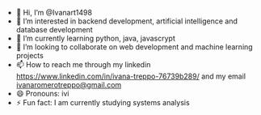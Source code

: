 - 👋 Hi, I’m @Ivanart1498
- 👀 I’m interested in backend development, artificial intelligence and database development
- 🌱 I’m currently learning python, java, javascrypt
- 💞️ I’m looking to collaborate on web development and machine learning projects
- 📫 How to reach me through my linkedin https://www.linkedin.com/in/ivana-treppo-76739b289/ and my email ivanaromerotreppo@gmail.com
- 😄 Pronouns: ivi
- ⚡ Fun fact: I am currently studying systems analysis

<!---
Ivanart1498/Ivanart1498 is a ✨ special ✨ repository because its `README.md` (this file) appears on your GitHub profile.
You can click the Preview link to take a look at your changes.
--->
